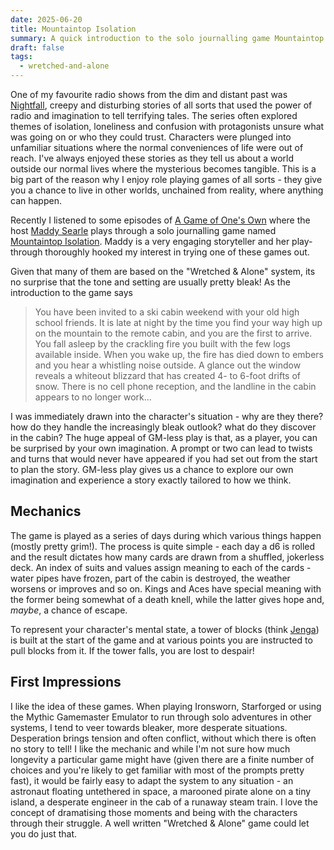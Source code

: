 ```yaml
---
date: 2025-06-20
title: Mountaintop Isolation
summary: A quick introduction to the solo journalling game Mountaintop Isolation
draft: false
tags:
  - wretched-and-alone
---
```

One of my favourite radio shows from the dim and distant past was [Nightfall](https://archive.org/details/CBC_NightfallOTR), creepy and disturbing stories of all sorts that used the power of radio and imagination to tell terrifying tales. The series often explored themes of isolation, loneliness and confusion with protagonists unsure what was going on or who they could trust. Characters were plunged into unfamiliar situations where the normal conveniences of life were out of reach. I've always enjoyed these stories as they tell us about a world outside our normal lives where the mysterious becomes tangible. This is a big part of the reason why I enjoy role playing games of all sorts - they give you a chance to live in other worlds, unchained from reality, where anything can happen.

Recently I listened to some episodes of [A Game of One's Own](https://snazzytapir.com/581-2/podcasts/a-game-of-ones-own/) where the host [Maddy Searle](https://snazzytapir.com/581-2/about/) plays through a solo journalling game named [Mountaintop Isolation](https://lalionnepublishing.itch.io/mountaintop-isolation). Maddy is a very engaging storyteller and her play-through thoroughly hooked my interest in trying one of these games out.

Given that many of them are based on the "Wretched & Alone" system, its no surprise that the tone and setting are usually pretty bleak! As the introduction to the game says

> You have been invited to a ski cabin weekend with your old high school friends. It is late at night by the time you find your way high up on the mountain to the remote cabin, and you are the first to arrive. You fall asleep by the crackling fire you built with the few logs available inside. When you wake up, the fire has died down to embers and you hear a whistling noise outside. A glance out the window reveals a whiteout blizzard that has created 4- to 6-foot drifts of snow. There is no cell phone reception, and the landline in the cabin appears to no longer work…

I was immediately drawn into the character's situation - why are they there? how do they handle the increasingly bleak outlook? what do they discover in the cabin? The huge appeal of GM-less play is that, as a player, you can be surprised by your own imagination. A prompt or two can lead to twists and turns that would never have appeared if you had set out from the start to plan the story. GM-less play gives us a chance to explore our own imagination and experience a story exactly tailored to how we think.

## Mechanics

The game is played as a series of days during which various things happen (mostly pretty grim!). The process is quite simple - each day a d6 is rolled and the result dictates how many cards are drawn from a shuffled, jokerless deck. An index of suits and values assign meaning to each of the cards - water pipes have frozen, part of the cabin is destroyed, the weather worsens or improves and so on. Kings and Aces have special meaning with the former being somewhat of a death knell, while the latter gives hope and, _maybe_, a chance of escape.

To represent your character's mental state, a tower of blocks (think [Jenga](https://en.m.wikipedia.org/wiki/Jenga)) is built at the start of the game and at various points you are instructed to pull blocks from it. If the tower falls, you are lost to despair!

## First Impressions

I like the idea of these games. When playing Ironsworn, Starforged or using the Mythic Gamemaster Emulator to run through solo adventures in other systems, I tend to veer towards bleaker, more desperate situations. Desperation brings tension and often conflict, without which there is often no story to tell! I like the mechanic and while I'm not sure how much longevity a particular game might have (given there are a finite number of choices and you're likely to get familiar with most of the prompts pretty fast), it would be fairly easy to adapt the system to any situation - an astronaut floating untethered in space, a marooned pirate alone on a tiny island, a desperate engineer in the cab of a runaway steam train. I love the concept of dramatising those moments and being with the characters through their struggle. A well written "Wretched & Alone" game could let you do just that.

